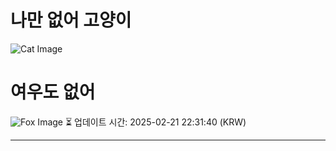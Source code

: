 
# 나만 없어 고양이

![Cat Image](https://cdn2.thecatapi.com/images/LSaDk6OjY.jpg)

# 여우도 없어
![Fox Image](https://randomfox.ca/images/22.jpg)
⏳ 업데이트 시간: 2025-02-21 22:31:40 (KRW)

---
